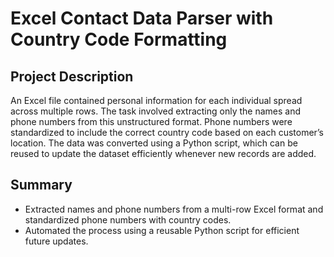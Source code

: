 # Excel Contact Data Parser with Country Code Formatting
## Project Description
An Excel file contained personal information for each individual spread across multiple rows. The task involved extracting only the names and phone numbers from this unstructured format. Phone numbers were standardized to include the correct country code based on each customer’s location. The data was converted using a Python script, which can be reused to update the dataset efficiently whenever new records are added.

## Summary
- Extracted names and phone numbers from a multi-row Excel format and standardized phone numbers with country codes.
- Automated the process using a reusable Python script for efficient future updates.
